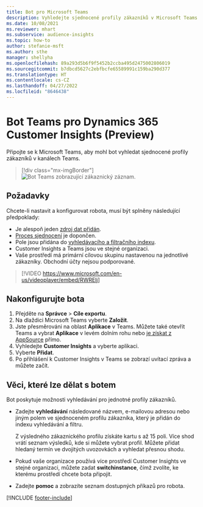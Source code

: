 ```yaml
---
title: Bot pro Microsoft Teams
description: Vyhledejte sjednocené profily zákazníků v Microsoft Teams pomocí bota.
ms.date: 10/08/2021
ms.reviewer: mhart
ms.subservice: audience-insights
ms.topic: how-to
author: stefanie-msft
ms.author: sthe
manager: shellyha
ms.openlocfilehash: 89a293d5b6f9f5452b2ccba495d2475002806019
ms.sourcegitcommit: b7dbcd5627c2ebfbcfe65589991c159ba290d377
ms.translationtype: HT
ms.contentlocale: cs-CZ
ms.lasthandoff: 04/27/2022
ms.locfileid: "8646438"
---
```

# <a name="teams-bot-for-dynamics-365-customer-insights-preview"></a>Bot Teams pro Dynamics 365 Customer Insights (Preview)

Připojte se k Microsoft Teams, aby mohl bot vyhledat sjednocené profily zákazníků v kanálech Teams.

> [!div class="mx-imgBorder"]
> ![Bot Teams zobrazující zákaznický záznam.](media/teams-bot.png "Bot Teams zobrazující zákaznický záznam")

## <a name="prerequisites"></a>Požadavky

Chcete-li nastavit a konfigurovat robota, musí být splněny následující předpoklady:

- Je alespoň jeden [zdroj dat přidán](data-sources.md).
- [Proces sjednocení](data-unification.md) je dopončen.
- Pole jsou přidána do [vyhledávacího a filtračního indexu](search-filter-index.md).
- Customer Insights a Teams jsou ve stejné organizaci.
- Vaše prostředí má primární cílovou skupinu nastavenou na jednotlivé zákazníky. Obchodní účty nejsou podporované.


> [!VIDEO https://www.microsoft.com/en-us/videoplayer/embed/RWRElj]

## <a name="configure-the-bot"></a>Nakonfigurujte bota

1. Přejděte na **Správce** > **Cíle exportu**.
1. Na dlaždici Microsoft Teams vyberte **Založit**.
1. Jste přesměrováni na oblast **Aplikace** v Teams. Můžete také otevřít Teams a vybrat **Aplikace** v levém dolním rohu nebo [je získat z AppSource](https://go.microsoft.com/fwlink/?linkid=2124104) přímo.
1. Vyhledejte **Customer Insights** a vyberte aplikaci.
1. Vyberte **Přidat**.
1. Po přihlášení k Customer Insights v Teams se zobrazí uvítací zpráva a můžete začít.

## <a name="things-you-can-do-with-the-bot"></a>Věci, které lze dělat s botem

Bot poskytuje možnosti vyhledávání pro jednotné profily zákazníků.

- Zadejte **vyhledávání** následované názvem, e-mailovou adresou nebo jiným polem ve sjednoceném profilu zákazníka, který je přidán do indexu vyhledávání a filtru.

  Z výsledného zákaznického profilu získáte kartu s až 15 poli. Více shod vrátí seznam výsledků, kde si můžete vybrat profil. Můžete přidat hledaný termín ve dvojitých uvozovkách a vyhledat přesnou shodu.

- Pokud vaše organizace používá více prostředí Customer Insights ve stejné organizaci, můžete zadat **switchinstance**, čímž zvolíte, ke kterému prostředí chcete bota připojit.

- Zadejte **pomoc** a zobrazíte seznam dostupných příkazů pro robota.  


[!INCLUDE [footer-include](includes/footer-banner.md)]